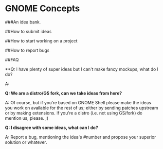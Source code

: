 GNOME Concepts
=====================
###An idea bank.



##How to submit ideas

##How to start working on a project

##How to report bugs

##FAQ

**Q: I have plenty of super ideas but I can't make fancy mockups, what do I do?

A: 


**Q: We are a distro/GS fork, can we take ideas from here?**

A: Of course, but if you're based on GNOME Shell please make the ideas you work on available for the rest of us; either by sending patches upstream or by making extensions. If you're a distro (i.e. not using GS/fork) do mention us, please. ;)

**Q: I disagree with some ideas, what can I do?**

A: Report a bug, mentioning the idea's #number and propose your superior solution or whatever.




